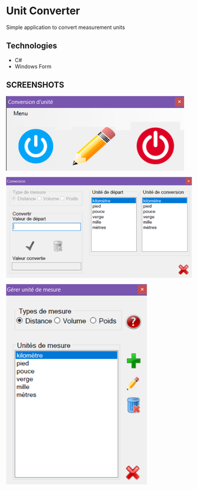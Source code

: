 # Unit Converter

Simple application to convert measurement units

## Technologies

- C#
- Windows Form

## SCREENSHOTS

![image](./screenshots/conversion_home.png)

![image](./screenshots/conversion_main.png)

![image](./screenshots/conversion_update.png)

